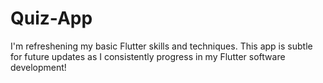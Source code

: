 # Quiz-App

I'm refreshening my basic Flutter skills and techniques. 
This app is subtle for future updates as I consistently progress in my Flutter software development!

